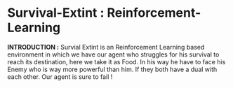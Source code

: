 # Survival-Extint : Reinforcement-Learning
<B>INTRODUCTION :</B>
Survial Extint is an Reinforcement Learning based environment in which we have our agent
who struggles for his survival to reach its destination, here we take it as Food. 
In his way he have to face his Enemy who is way more powerful than him. If they both have a dual with each 
other. Our agent is sure to fail !
